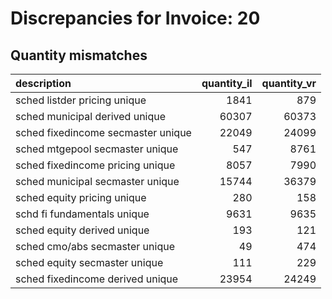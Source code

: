 # Discrepancies for Invoice: 20

## Quantity mismatches

| description                        |   quantity_il |   quantity_vr |
|:-----------------------------------|--------------:|--------------:|
| sched listder pricing unique       |          1841 |           879 |
| sched municipal derived unique     |         60307 |         60373 |
| sched fixedincome secmaster unique |         22049 |         24099 |
| sched mtgepool secmaster unique    |           547 |          8761 |
| sched fixedincome pricing unique   |          8057 |          7990 |
| sched municipal secmaster unique   |         15744 |         36379 |
| sched equity pricing unique        |           280 |           158 |
| schd fi fundamentals unique        |          9631 |          9635 |
| sched equity derived unique        |           193 |           121 |
| sched cmo/abs secmaster unique     |            49 |           474 |
| sched equity secmaster unique      |           111 |           229 |
| sched fixedincome derived unique   |         23954 |         24249 |
